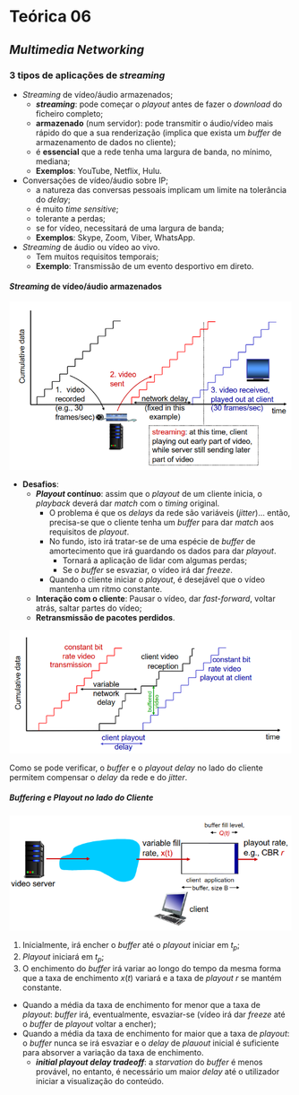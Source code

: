 # Teórica 06

## *Multimedia Networking*

### 3 tipos de aplicações de *streaming*

- *Streaming* de vídeo/áudio armazenados;
  - ***streaming***: pode começar o *playout* antes de fazer o *download* do ficheiro completo;
  - **armazenado** (num servidor): pode transmitir o áudio/vídeo mais rápido do que a sua renderização (implica que exista um *buffer* de armazenamento de dados no cliente);
  - é **essencial** que a rede tenha uma largura de banda, no mínimo, mediana;
  - **Exemplos**: YouTube, Netflix, Hulu.
- Conversações de vídeo/áudio sobre IP;
  - a natureza das conversas pessoais implicam um limite na tolerância do *delay*;
  - é muito *time sensitive*;
  - tolerante a perdas;
  - se for vídeo, necessitará de uma largura de banda;
  - **Exemplos**: Skype, Zoom, Viber, WhatsApp.
- *Streaming* de áudio ou vídeo ao vivo.
  - Tem muitos requisitos temporais;
  - **Exemplo**: Transmissão de um evento desportivo em direto.

#### *Streaming* de vídeo/áudio armazenados

![image Diagrama de Streaming de Vídeo Armazenado](images/streaming_stored_video_graph.png)

- **Desafios**:
  - ***Playout* contínuo**: assim que o *playout* de um cliente inicia, o *playback* deverá dar *match* com o *timing* original.
    - O problema é que os *delays* da rede são variáveis (*jitter*)... então, precisa-se que o cliente tenha um *buffer* para dar *match* aos requisitos de *playout*.
    - No fundo, isto irá tratar-se de uma espécie de *buffer* de amortecimento que irá guardando os dados para dar *playout*.
      - Tornará a aplicação de lidar com algumas perdas;
      - Se o *buffer* se esvaziar, o vídeo irá dar *freeze*.
    - Quando o cliente iniciar o *playout*, é desejável que o vídeo mantenha um ritmo constante.
  - **Interação com o cliente**: Pausar o vídeo, dar *fast-forward*, voltar atrás, saltar partes do vídeo;
  - **Retransmissão de pacotes perdidos**.

![image Diagrama de Streaming de Vídeo Armazenado](images/streaming_stored_video_graphv2.png)

Como se pode verificar, o *buffer* e o *playout delay* no lado do cliente permitem compensar o *delay* da rede e do *jitter*.

##### *Buffering* e *Playout* no lado do Cliente

![image Buffering e Playout no lado do Cliente](images/buffering_playout_client.png)

1. Inicialmente, irá encher o *buffer* até o *playout* iniciar em $t_p$;
2. *Playout* iniciará em $t_p$;
3. O enchimento do *buffer* irá variar ao longo do tempo da mesma forma que a taxa de enchimento $x(t)$ variará e a taxa de *playout* $r$ se mantém constante.

- Quando a média da taxa de enchimento for menor que a taxa de *playout*: *buffer* irá, eventualmente, esvaziar-se (vídeo irá dar *freeze* até o *buffer* de *playout* voltar a encher);
- Quando a média da taxa de enchimento for maior que a taxa de *playout*: o *buffer* nunca se irá esvaziar e o *delay* de *plauout* inicial é suficiente para absorver a variação da taxa de enchimento.
  - ***initial playout delay tradeoff***: a *starvation* do *buffer* é menos provável, no entanto, é necessário um maior *delay* até o utilizador iniciar a visualização do conteúdo.